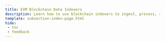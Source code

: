 ```yaml
---
title: EVM Blockchain Data Indexers
description: Learn how to use blockchain indexers to ingest, process, refine, and query Ethereum (EVM) data on Your Tanssi-powered EVM-compatible network.
template: subsection-index-page.html
hide: 
 - toc
 - feedback
---
```

